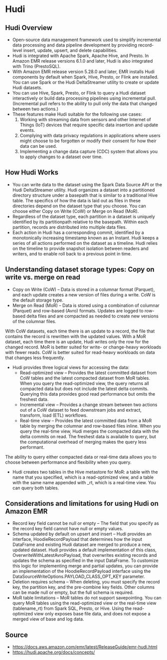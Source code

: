 # Hudi

## Hudi Overview

- Open-source data management framework used to simplify incremental data processing and data pipeline development by providing record-level insert, update, upsert, and delete capabilities. 
- Hudi is integrated with Apache Spark, Apache Hive, and Presto. In Amazon EMR release versions 6.1.0 and later, Hudi is also integrated with Trino (PrestoSQL). 
- With Amazon EMR release version 5.28.0 and later, EMR installs Hudi components by default when Spark, Hive, Presto, or Flink are installed. You can use Spark or the Hudi DeltaStreamer utility to create or update Hudi datasets.
- You can use Hive, Spark, Presto, or Flink to query a Hudi dataset interactively or build data processing pipelines using incremental pull. (Incremental pull refers to the ability to pull only the data that changed between two actions.)
- These features make Hudi suitable for the following use cases:
  1. Working with streaming data from sensors and other Internet of Things (IoT) devices that require specific data insertion and update events. 
  2. Complying with data privacy regulations in applications where users might choose to be forgotten or modify their consent for how their data can be used. 
  3. Implementing a change data capture (CDC) system that allows you to apply changes to a dataset over time. 


## How Hudi Works
- You can write data to the dataset using the Spark Data Source API or the Hudi DeltaStreamer utility. Hudi organizes a dataset into a partitioned directory structure under a basepath that is similar to a traditional Hive table. The specifics of how the data is laid out as files in these directories depend on the dataset type that you choose. You can choose either Copy on Write (CoW) or Merge on Read (MoR). 
- Regardless of the dataset type, each partition in a dataset is uniquely identified by its partitionpath relative to the basepath. Within each partition, records are distributed into multiple data files. 
- Each action in Hudi has a corresponding commit, identified by a monotonically increasing timestamp known as an Instant. Hudi keeps a series of all actions performed on the dataset as a timeline. Hudi relies on the timeline to provide snapshot isolation between readers and writers, and to enable roll back to a previous point in time.


## Understanding dataset storage types: Copy on write vs. merge on read
- Copy on Write (CoW) – Data is stored in a columnar format (Parquet), and each update creates a new version of files during a write. CoW is the default storage type. 
- Merge on Read (MoR) – Data is stored using a combination of columnar (Parquet) and row-based (Avro) formats. Updates are logged to row-based delta files and are compacted as needed to create new versions of the columnar files. 

With CoW datasets, each time there is an update to a record, the file that contains the record is rewritten with the updated values. With a MoR dataset, each time there is an update, Hudi writes only the row for the changed record. MoR is better suited for write- or change-heavy workloads with fewer reads. CoW is better suited for read-heavy workloads on data that changes less frequently. 

- Hudi provides three logical views for accessing the data:
  - Read-optimized view – Provides the latest committed dataset from CoW tables and the latest compacted dataset from MoR tables. When you query the read-optimized view, the query returns all compacted data but does not include the latest delta commits. Querying this data provides good read performance but omits the freshest data.
  - Incremental view – Provides a change stream between two actions out of a CoW dataset to feed downstream jobs and extract, transform, load (ETL) workflows.
  - Real-time view – Provides the latest committed data from a MoR table by merging the columnar and row-based files inline. When you query the real-time view, Hudi merges the compacted data with the delta commits on read. The freshest data is available to query, but the computational overhead of merging makes the query less performant. 

The ability to query either compacted data or real-time data allows you to choose between performance and flexibility when you query. 

- Hudi creates two tables in the Hive metastore for MoR: a table with the name that you specified, which is a read-optimized view, and a table with the same name appended with _rt, which is a real-time view. You can query both tables. 


## Considerations and limitations for using Hudi on Amazon EMR
- Record key field cannot be null or empty – The field that you specify as the record key field cannot have null or empty values. 
- Schema updated by default on upsert and insert – Hudi provides an interface, HoodieRecordPayload that determines how the input DataFrame and existing Hudi dataset are merged to produce a new, updated dataset. Hudi provides a default implementation of this class, OverwriteWithLatestAvroPayload, that overwrites existing records and updates the schema as specified in the input DataFrame. To customize this logic for implementing merge and partial updates, you can provide an implementation of the HoodieRecordPayload interface using the DataSourceWriteOptions.PAYLOAD_CLASS_OPT_KEY parameter. 
- Deletion requires schema – When deleting, you must specify the record key, the partition key, and the pre-combine key fields. Other columns can be made null or empty, but the full schema is required. 
- MoR table limitations – MoR tables do not support savepointing. You can query MoR tables using the read-optimized view or the real-time view (tablename_rt) from Spark SQL, Presto, or Hive. Using the read-optimized view only exposes base file data, and does not expose a merged view of base and log data. 


## Source
- https://docs.aws.amazon.com/emr/latest/ReleaseGuide/emr-hudi.html
- https://hudi.apache.org/docs/concepts/
